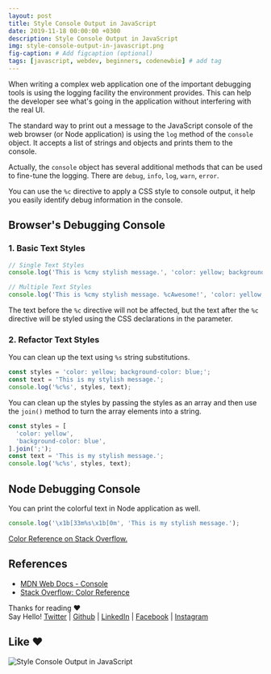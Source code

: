 ```yaml
---
layout: post
title: Style Console Output in JavaScript
date: 2019-11-18 00:00:00 +0300
description: Style Console Output in JavaScript
img: style-console-output-in-javascript.png
fig-caption: # Add figcaption (optional)
tags: [javascript, webdev, beginners, codenewbie] # add tag
---
```


When writing a complex web application one of the important debugging tools is using the logging facility the environment provides. This can help the developer see what's going in the application without interfering with the real UI.

The standard way to print out a message to the JavaScript console of the web browser (or Node application) is using the `log` method of the `console` object. It accepts a list of strings and objects and prints them to the console.

Actually, the `console` object has several additional methods that can be used to fine-tune the logging. There are `debug`, `info`, `log`, `warn`, `error`.

You can use the `%c` directive to apply a CSS style to console output, it help you easily identify debug information in the console.

## Browser's Debugging Console

### 1. Basic Text Styles

```javascript
// Single Text Styles
console.log('This is %cmy stylish message.', 'color: yellow; background-color: blue;');

// Multiple Text Styles
console.log('This is %cmy stylish message. %cAwesome!', 'color: yellow; background-color: blue;', 'color: blue; background-color: yellow;');
```

The text before the `%c` directive will not be affected, but the text after the `%c` directive will be styled using the CSS declarations in the parameter.

### 2. Refactor Text Styles

You can clean up the text using `%s` string substitutions.

```javascript
const styles = 'color: yellow; background-color: blue;';
const text = 'This is my stylish message.';
console.log('%c%s', styles, text);
```

You can clean up the styles by passing the styles as an array and then use the `join()` method to turn the array elements into a string.

```javascript
const styles = [
  'color: yellow',
  'background-color: blue',
].join(';');
const text = 'This is my stylish message.';
console.log('%c%s', styles, text);
```

## Node Debugging Console

You can print the colorful text in Node application as well.

```javascript
console.log('\x1b[33m%s\x1b[0m', 'This is my stylish message.');
```

<a href="https://stackoverflow.com/questions/9781218/how-to-change-node-jss-console-font-color">Color Reference on Stack Overflow.</a>

## References

* <a href="https://developer.mozilla.org/en-US/docs/Web/API/console">MDN Web Docs - Console</a>
* <a href="https://stackoverflow.com/questions/9781218/how-to-change-node-jss-console-font-color">Stack Overflow: Color Reference</a>

Thanks for reading ❤ <br/>
Say Hello! <a href="https://twitter.com/bunlongvan">Twitter</a> | <a href="https://github.com/bunlong">Github</a> | <a href="https://www.linkedin.com/in/bunlongvan">LinkedIn</a> | <a href="https://www.facebook.com/codervlog">Facebook</a> | <a href="https://www.instagram.com/codervlog">Instagram</a>

## Like ❤️

![Style Console Output in JavaScript]({{site.baseurl}}/assets/img/style-console-output-in-javascript.png)
